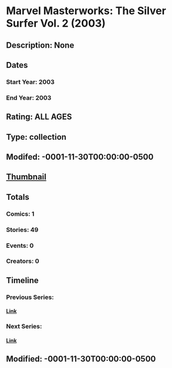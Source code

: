 # Marvel Masterworks: The Silver Surfer Vol. 2 (2003)
## Description: None
## Dates
### Start Year: 2003
### End Year: 2003
## Rating: ALL AGES
## Type: collection
## Modifed: -0001-11-30T00:00:00-0500
## [Thumbnail](http://i.annihil.us/u/prod/marvel/i/mg/1/f0/4bc365cdf3bad.jpg)
## Totals
### Comics: 1
### Stories: 49
### Events: 0
### Creators: 0
## Timeline
### Previous Series: 
#### [Link]()
### Next Series: 
#### [Link]()
## Modified: -0001-11-30T00:00:00-0500